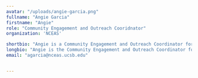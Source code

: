 ```yaml
---
avatar: "/uploads/angie-garcia.png"
fullname: "Angie Garcia"
firstname: "Angie"
role: "Community Engagement and Outreach Cooridnator"
organization: 'NCEAS'

shortbio: "Angie is a Community Engagement and Outreach Coordinator for both the Arctic Data Center and DataONE, where she furthers both projects' presence in their respective communities and the broader community."
longbio: "Angie is the Community Engagement and Outreach Coordinator for both the Arctic Data Center and DataONE, where she furthers both projects' presence in their respective communities and the broader community. She holds a B.A. in Global Studies and Environmental Studies from University of California, Santa Barbara (UCSB). Angie has helped other think-and-do tanks with science communication and further developed her leadership skills through various roles in organizations while at UCSB. She brings a passion for science communication and graphic design that she leverages to support both projects while at NCEAS."
email: "agarcia@nceas.ucsb.edu"


---
```

